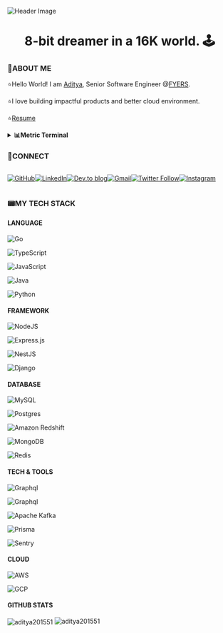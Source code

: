 ![Header Image](https://i.imgur.com/qMV6ga5.gif)

<h1  align="center">8-bit dreamer in a 16K world. 🕹️</h1>

### **👾ABOUT ME**

⭐Hello World! I am [Aditya](https://www.linkedin.com/in/aaditya-raaj/), Senior Software Engineer @[FYERS](https://www.fyers.in/).

⭐I love building impactful products and better cloud environment.

⭐[Resume](https://drive.google.com/file/d/1B0Rez0LlRkA70DfSm_4n6fHnA02YGHSJ/view?usp=sharing)

<p>

<details>

<summary><b>📊Metric Terminal</b></summary>

![Metrics](https://metrics.lecoq.io/aditya201551?template=terminal&isocalendar=1&languages=1&lines=1&habits=1&introduction=1&base=header%2C%20activity%2C%20community%2C%20repositories%2C%20metadata&base.indepth=false&base.hireable=false&base.skip=false&isocalendar=false&isocalendar.duration=half-year&languages=false&languages.ignored=html&languages.limit=8&languages.threshold=0%25&languages.other=false&languages.colors=github&languages.sections=most-used&languages.indepth=false&languages.analysis.timeout=15&languages.analysis.timeout.repositories=7.5&languages.categories=markup%2C%20programming&languages.recent.categories=markup%2C%20programming&languages.recent.load=300&languages.recent.days=14&lines=false&lines.sections=base&lines.repositories.limit=4&lines.history.limit=1&habits=false&habits.from=200&habits.days=14&habits.facts=true&habits.charts=false&habits.charts.type=classic&habits.trim=false&habits.languages.limit=8&habits.languages.threshold=0%25&introduction=false&introduction.title=true&config.timezone=Asia%2FCalcutta)

</details>

</p>

### **🔗CONNECT**

<span style='display:flex'>

[![GitHub](https://img.shields.io/badge/github-%23121011.svg?style=for-the-badge&logo=github&logoColor=white)](https://github.com/aditya201551/?tab=follow)

[![LinkedIn](https://img.shields.io/badge/linkedin-%230077B5.svg?style=for-the-badge&logo=linkedin&logoColor=white)](https://www.linkedin.com/in/aaditya-raaj/)

[![Dev.to blog](https://img.shields.io/badge/dev.to-0A0A0A?style=for-the-badge&logo=dev.to&logoColor=white)](https://dev.to/crispywrecker)

[![Gmail](https://img.shields.io/badge/Gmail-D14836?style=for-the-badge&logo=gmail&logoColor=white)](mailto:aditya250621@gmaail.com)

[![Twitter Follow](https://img.shields.io/twitter/follow/CrispyWrecker?style=social)](https://twitter.com/intent/follow?screen_name=CrispyWrecker)

[![Instagram](https://img.shields.io/badge/Instagram-%23E4405F.svg?style=for-the-badge&logo=Instagram&logoColor=white)](https://www.instagram.com/_crispywrecker_/)

</span>

### 📟MY TECH STACK

#### LANGUAGE

![Go](https://img.shields.io/badge/go-%2300ADD8.svg?style=for-the-badge&logo=go&logoColor=white)

![TypeScript](https://img.shields.io/badge/typescript-%23007ACC.svg?style=for-the-badge&logo=typescript&logoColor=white)

![JavaScript](https://img.shields.io/badge/javascript-%23323330.svg?style=for-the-badge&logo=javascript&logoColor=%23F7DF1E)

![Java](https://img.shields.io/badge/java-%23ED8B00.svg?style=for-the-badge&logo=openjdk&logoColor=white)

![Python](https://img.shields.io/badge/python-3670A0?style=for-the-badge&logo=python&logoColor=ffdd54)

#### FRAMEWORK

![NodeJS](https://img.shields.io/badge/Node.js-339933.svg?style=for-the-badge&logo=nodedotjs&logoColor=white)

![Express.js](https://img.shields.io/badge/Express-000000.svg?style=for-the-badge&logo=Express&logoColor=white)

![NestJS](https://img.shields.io/badge/nestjs-%23E0234E.svg?style=for-the-badge&logo=nestjs&logoColor=white)

![Django](https://img.shields.io/badge/django-%23092E20.svg?style=for-the-badge&logo=django&logoColor=white)

#### DATABASE

![MySQL](https://img.shields.io/badge/MySQL-005C84?style=for-the-badge&logo=mysql&logoColor=white)

![Postgres](https://img.shields.io/badge/postgres-%23316192.svg?style=for-the-badge&logo=postgresql&logoColor=white)

![Amazon Redshift](https://img.shields.io/badge/Amazon%20Redshift-8C4FFF.svg?style=for-the-badge&logo=Amazon-Redshift&logoColor=white)

![MongoDB](https://img.shields.io/badge/MongoDB-47A248.svg?style=for-the-badge&logo=MongoDB&logoColor=white)

![Redis](https://img.shields.io/badge/Redis-DC382D.svg?style=for-the-badge&logo=Redis&logoColor=white)

#### TECH & TOOLS

![Graphql](https://img.shields.io/badge/GraphQL-E10098.svg?style=for-the-badge&logo=GraphQL&logoColor=white)

![Graphql](https://img.shields.io/badge/Docker-2496ED.svg?style=for-the-badge&logo=Docker&logoColor=white)

![Apache Kafka](https://img.shields.io/badge/Apache%20Kafka-000?style=for-the-badge&logo=apachekafka)

![Prisma](https://img.shields.io/badge/Prisma-2D3748.svg?style=for-the-badge&logo=Prisma&logoColor=white)

![Sentry](https://img.shields.io/badge/Sentry-362D59.svg?style=for-the-badge&logo=Sentry&logoColor=white)

#### CLOUD

![AWS](https://img.shields.io/badge/Amazon%20AWS-232F3E.svg?style=for-the-badge&logo=Amazon-AWS&logoColor=white)

![GCP](https://img.shields.io/badge/Google%20Cloud-4285F4.svg?style=for-the-badge&logo=Google-Cloud&logoColor=white)

#### GITHUB STATS

<img  align="center"  src="https://github-readme-streak-stats.herokuapp.com/?user=aditya201551&"  alt="aditya201551"  />

<img  src="https://github-readme-stats.vercel.app/api?username=aditya201551&show_icons=true&theme=onedark&locale=en"  alt="aditya201551"  />
